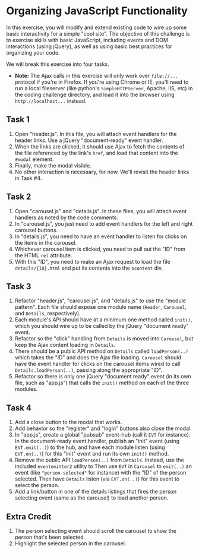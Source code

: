 
# Organizing JavaScript Functionality

In this exercise, you will modify and extend existing code to wire up
some basic interactivity for a simple "cool site". The objective of
this challenge is to exercise skills with basic JavaScript, including
events and DOM interactions (using jQuery), as well as using basic
best practices for organizing your code.

We will break this exercise into four tasks.

* **Note:** The Ajax calls in this exercise will only work over
  `file://...` protocol if you're in Firefox. If you're using Chrome
  or IE, you'll need to run a local fileserver (like python's
  `SimpleHTTPServer`, Apache, IIS, etc) in the coding challenge
  directory, and load it into the browser using `http://localhost...`
  instead.

## Task 1

1. Open "header.js". In this file, you will attach event handlers for
   the header links. Use a jQuery "document-ready" event handler.
2. When the links are clicked, it should use Ajax to fetch the
   contents of the file referenced by the link's `href`, and load that
   content into the `#modal` element.
3. Finally, make the modal visible.
4. No other interaction is necessary, for now. We'll revisit the
   header links in Task #4.

## Task 2

1. Open "carousel.js" and "details.js". In these files, you will
   attach event handlers as noted by the code comments.
2. In "carousel.js", you just need to add event handlers for the left
   and right carousel buttons.
3. In "details.js", you need to have an event handler to listen for
   clicks on the items in the carousel.
4. Whichever carousel item is clicked, you need to pull out the "ID"
   from the HTML `rel` attribute.
5. With this "ID", you need to make an Ajax request to load the file
   `details/{ID}.html` and put its contents into the `$content` div.

## Task 3

1. Refactor "header.js", "carousel.js", and "details.js" to use the
   "module pattern". Each file should expose one module name
   (`Header`, `Carousel`, and `Details`, respectively).
2. Each module's API should have at a minimum one method called
   `init()`, which you should wire up to be called by the jQuery
   "document ready" event.
3. Refactor so the "click" handling from `Details` is moved into
   `Carousel`, but keep the Ajax content loading in `Details`.
4. There should be a public API method on `Details` called
   `loadPerson(..)` which takes the "ID" and does the Ajax file
   loading. `Carousel` should have the event handler for clicks on the
   carousel items wired to call `Details.loadPerson(..)`, passing
   along the appropriate "ID".
5. Refactor so there is only one jQuery "document ready" event (in its
   own file, such as "app.js") that calls the `init()` method on each
   of the three modules.

## Task 4

1. Add a close button to the modal that works.
2. Add behavior so the "register" and "login" buttons also close the
   modal.
3. In "app.js", create a global "pubsub" event-hub (call it `EVT` for
   instance). In the document-ready event handler, publish an "init"
   event (using `EVT.emit(..)`) to the hub, and have each module
   listen (using `EVT.on(..)`) for this "init" event and run its own
   `init()` method.
4. Remove the public API `loadPerson(..)` from `Details`. Instead, use
   the included `eventemitter2` utility to Then use `EVT` in
   `Carousel` to `emit(..)` an event (like `"person-selected"` for
   instance) with the "ID" of the person selected. Then have `Details`
   listen (via `EVT.on(..)`) for this event to select the person.
5. Add a link/button in one of the details listings that fires the
   person selecting event (same as the carousel) to load another
   person.

## Extra Credit

1. The person selecting event should scroll the carousel to show the
   person that's been selected.
2. Highlight the selected person in the carousel.
